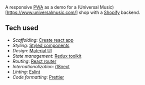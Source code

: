 A responsive [PWA](https://developer.mozilla.org/en-US/docs/Web/Progressive_web_apps) as a demo for a (Universal Music)[https://www.universalmusic.com/] shop with a [Shopify](https://www.shopify.com/) backend.

## Tech used

-   _Scaffolding_: [Create react app](https://create-react-app.dev/)
-   _Styling_: [Styled components](https://styled-components.com/)
-   _Design_: [Material UI](https://mui.com/)
-   _State management_: [Redux toolkit](https://redux-toolkit.js.org/)
-   _Routing_: [React router](https://reactrouter.com/)
-   _Internationalization_: [i18next](https://www.i18next.com/)
-   _Linting_: [Eslint](https://eslint.org/)
-   _Code formatting_: [Prettier](https://prettier.io/)
